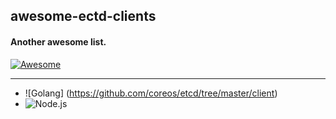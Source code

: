 ## awesome-ectd-clients  
#### Another awesome list. 

[![Awesome](https://cdn.rawgit.com/sindresorhus/awesome/d7305f38d29fed78fa85652e3a63e154dd8e8829/media/badge.svg?style=flat-square)](https://github.com/sindresorhus/awesome)

---

- ![Golang] (https://github.com/coreos/etcd/tree/master/client)
- ![Node.js](https://github.com/stianeikeland/node-etcd)
